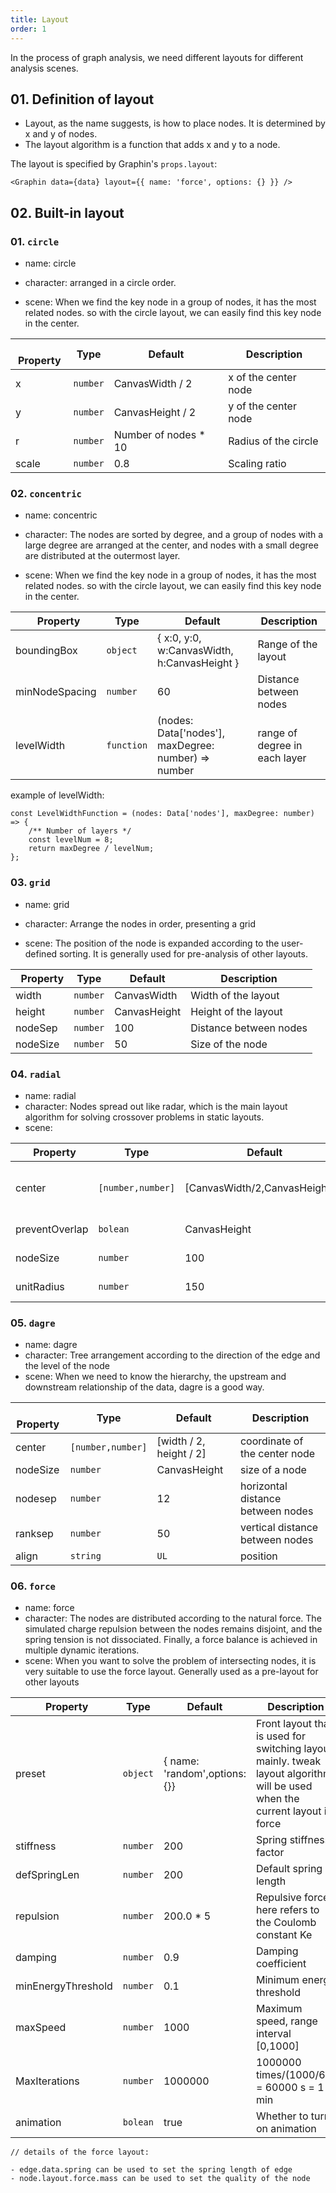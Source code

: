 ```yaml
---
title: Layout
order: 1
---
```


In the process of graph analysis, we need different layouts for different analysis scenes.

## 01. Definition of layout

-   Layout, as the name suggests, is how to place nodes. It is determined by x and y of nodes.
-   The layout algorithm is a function that adds x and y to a node.

The layout is specified by Graphin's `props.layout`:

```tsx
<Graphin data={data} layout={{ name: 'force', options: {} }} />
```

## 02. Built-in layout

### 01. `circle`

-   name: circle

-   character: arranged in a circle order.

-   scene: When we find the key node in a group of nodes, it has the most related nodes. so with the circle layout, we can easily find this key node in the center.

|   Property | Type     | Default                   | Description        |
| ------ | -------- | ------------------------ | ----------- |
| x      | `number` | CanvasWidth / 2        |  x of the center node |
| y      | `number` | CanvasHeight / 2       | y of the center node |
| r      | `number` | Number of nodes * 10 | Radius of the circle    |
| scale  | `number` | 0.8                      | Scaling ratio    |


### 02. `concentric`

-   name: concentric

-   character: The nodes are sorted by degree, and a group of nodes with a large degree are arranged at the center, and nodes with a small degree are distributed at the outermost layer.

-   scene: When we find the key node in a group of nodes, it has the most related nodes. so with the circle layout, we can easily find this key node in the center.

|   Property         | Type       | Default                                   | Description                                       |
| -------------- | ---------- | ---------------------------------------- | ------------------------------------------ |
| boundingBox    | `object`   | { x:0, y:0, w:CanvasWidth, h:CanvasHeight } | Range of the layout  |
| minNodeSpacing | `number`   | 60                                       | Distance between nodes                   |
| levelWidth     | `function` | (nodes: Data['nodes'], maxDegree: number) => number | range of degree in each layer                         |

example of levelWidth:

```tsx
const LevelWidthFunction = (nodes: Data['nodes'], maxDegree: number) => {
    /** Number of layers */
    const levelNum = 8;
    return maxDegree / levelNum;
};
```

### 03. `grid`

- name: grid

- character: Arrange the nodes in order, presenting a grid

- scene: The position of the node is expanded according to the user-defined sorting. It is generally used for pre-analysis of other layouts.


|   Property   | Type     | Default         | Description                             |
| -------- | -------- | -------------- | -------------------------------- |
| width    | `number` | CanvasWidth  | Width of the layout                  |
| height   | `number` | CanvasHeight | Height of the layout                  |
| nodeSep  | `number` | 100            | Distance between nodes |
| nodeSize | `number` | 50             | Size of the node              |

### 04. `radial`

-   name: radial
-   character: Nodes spread out like radar, which is the main layout algorithm for solving crossover problems in static layouts.
-   scene:

|   Property   | Type     | Default         | Description                             |
| -------------- | ----------------- | -------------------------------- | ---------- |
| center         | `[number,number]` | [CanvasWidth/2,CanvasHeight/2] | coordinate of the center node|
| preventOverlap | `bolean`          | CanvasHeight                | prevent coverage   |
| nodeSize       | `number`          | 100                              | size of a node   |
| unitRadius     | `number`          | 150                              | radius of each layer |

### 05. `dagre`

-   name: dagre
-   character: Tree arrangement according to the direction of the edge and the level of the node
-   scene: When we need to know the hierarchy, the upstream and downstream relationship of the data, dagre is a good way.


|   Property   | Type     | Default         | Description                             |
| -------- | ----------------- | ------------------------- | ------------------ |
| center   | `[number,number]` | [width / 2, height / 2] | coordinate of the center node        |
| nodeSize | `number`          | CanvasHeight            | size of a node         |
| nodesep  | `number`          | 12                        | horizontal distance between nodes   |
| ranksep  | `number`          | 50                        | vertical distance between nodes |
| align    | `string`          | `UL`                      | position           |

### 06. `force`

-   name: force
-   character: The nodes are distributed according to the natural force. The simulated charge repulsion between the nodes remains disjoint, and the spring tension is not dissociated. Finally, a force balance is achieved in multiple dynamic iterations.
-   scene: When you want to solve the problem of intersecting nodes, it is very suitable to use the force layout. Generally used as a pre-layout for other layouts

|   Property   | Type     | Default         | Description                             |
| ------------------ | -------- | ------------------------------ | -------------------------------------------------------------------------- |
| preset             | `object` | { name: 'random',options:{}} | Front layout that is used for switching layout mainly. tweak layout algorithm will be used when the current layout is force |
| stiffness          | `number` | 200                            | Spring stiffness factor                                                               |
| defSpringLen       | `number` | 200                            | Default spring length                                                               |
| repulsion          | `number` | 200.0 \* 5                     | Repulsive force, here refers to the Coulomb constant Ke                                                |
| damping            | `number` | 0.9                            | Damping coefficient                                          |
| minEnergyThreshold | `number` | 0.1                            | Minimum energy threshold               |
| maxSpeed           | `number` | 1000                           | Maximum speed, range interval [0,1000]                                                        |
| MaxIterations      | `number` | 1000000                        | 1000000 times/(1000/60) = 60000 s = 1 min                                        |
| animation          | `bolean` | true                           | Whether to turn on animation                                                               |

```tsx
// details of the force layout:

- edge.data.spring can be used to set the spring length of edge
- node.layout.force.mass can be used to set the quality of the node
```
